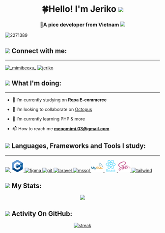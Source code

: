 <h1 align="center">🍀Hello! I'm Jeriko <img src="https://media1.giphy.com/media/pr1dbVONbGeVvSiECh/giphy.webp?cid=ecf05e47s70y2hhcgoo3ijkoxmz1lxo98ulknro0nr79u6u5&ep=v1_stickers_search&rid=giphy.webp&ct=s" width="50"></h1>
<h3 align="center">🍁A pice developer from Vietnam <img src="https://media.giphy.com/media/WUlplcMpOCEmTGBtBW/giphy.gif" width="30"></h3>
<p align="left"> <img src="https://komarev.com/ghpvc/?username=2271389&label=Profile%20views&color=0e75b6&style=flat" alt="2271389" /> </p>

## <img src="https://media4.giphy.com/media/oebD5alsVBFKg/200w.webp" width="50"> Connect with me:

***

<p align="left">
<a href="https://twitter.com/_mimibeoxu_" target="blank"><img align="center" src="https://raw.githubusercontent.com/rahuldkjain/github-profile-readme-generator/master/src/images/icons/Social/twitter.svg" alt="_mimibeoxu_" height="30" width="40" /></a>
<a href="https://instagram.com/youngbeelucky" target="blank"><img align="center" src="https://raw.githubusercontent.com/rahuldkjain/github-profile-readme-generator/master/src/images/icons/Social/instagram.svg" alt="jeriko" height="30" width="40" /></a>
</p>

## <img src="https://media.giphy.com/media/mGcNjsfWAjY5AEZNw6/giphy.gif" width="50"> What I'm doing:

***

- 🔭 I’m currently studying on **Repa E-commerce**

- 👯 I’m looking to collaborate on [Octopus](https://github.com/Octopus-group)
  
- 🌱 I’m currently learning PHP & more

- 📫 How to reach me **meoomimi.03@gmail.com**

## <img src="https://media4.giphy.com/media/l3mZjqmhfmk4MpMLC/200w.webp" width="50"> Languages, Frameworks and Tools I study:

***

  <a href="https://github.com/2271389"><img src="https://skillicons.dev/icons?i=vscode,github,css,html,js"> </a>
  <a href="https://www.w3schools.com/cpp/" target="_blank" rel="noreferrer"> <img src="https://raw.githubusercontent.com/devicons/devicon/master/icons/cplusplus/cplusplus-original.svg" alt="cplusplus" width="40" height="40"/> </a>
  <a href="https://www.figma.com/" target="_blank" rel="noreferrer"> <img src="https://www.vectorlogo.zone/logos/figma/figma-icon.svg" alt="figma" width="40" height="40"/> </a> 
  <a href="https://git-scm.com/" target="_blank" rel="noreferrer"> <img src="https://www.vectorlogo.zone/logos/git-scm/git-scm-icon.svg" alt="git" width="40" height="40"/> </a> 
  <a href="https://laravel.com/" target="_blank" rel="noreferrer">
    <img src="{{ asset('images/laravel-plain-wordmark.svg') }}" alt="laravel" width="40" height="40"/>
</a>
  <a href="https://www.microsoft.com/en-us/sql-server" target="_blank" rel="noreferrer"> <img src="https://www.svgrepo.com/show/303229/microsoft-sql-server-logo.svg" alt="mssql" width="40" height="40"/> </a> 
  <a href="https://www.mysql.com/" target="_blank" rel="noreferrer"> <img src="https://raw.githubusercontent.com/devicons/devicon/master/icons/mysql/mysql-original-wordmark.svg" alt="mysql" width="40" height="40"/> </a> 
  <a href="https://reactjs.org/" target="_blank" rel="noreferrer"> <img src="https://raw.githubusercontent.com/devicons/devicon/master/icons/react/react-original-wordmark.svg" alt="react" width="40" height="40"/> </a> 
  <a href="https://sass-lang.com" target="_blank" rel="noreferrer"> <img src="https://raw.githubusercontent.com/devicons/devicon/master/icons/sass/sass-original.svg" alt="sass" width="40" height="40"/> </a> 
  <a href="https://tailwindcss.com/" target="_blank" rel="noreferrer"> <img src="https://www.vectorlogo.zone/logos/tailwindcss/tailwindcss-icon.svg" alt="tailwind" width="40" height="40"/> </a> </p>

## <img src="https://media1.giphy.com/media/oOylMv2oLDxcxGzYn6/200w.webp?cid=ecf05e47951ltjy5j5jt3nu7r4uw07ftyf54ou0w4c0cvjo9&ep=v1_stickers_search&rid=200w.webp&ct=s" width="50"> My Stats:
<p align="center">
<img height="200px" src="https://github-readme-stats.vercel.app/api?username=2271389&hide_border=true&show_icons=true&count_private=true&theme=gruvbox&bg_color=151515">
</p>

## <img src="https://media4.giphy.com/media/s8o96n9sE02bXsiFox/200.webp?cid=ecf05e47wjjtjct9egm780wllasa516600crgepcrc7pssll&ep=v1_stickers_search&rid=200.webp&ct=s" width="50"> Activity On GitHub:

<p align="center">
  <a href="https://github.com/2271389">      
<img title="stats" alt="streak" src="https://github-readme-streak-stats.herokuapp.com/?user=2271389&theme=dark&hide_border=true&stroke=f53b3b"/>
</a> 
</p>

